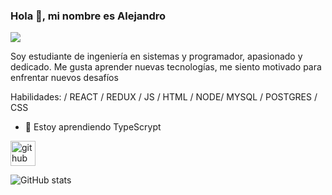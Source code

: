 ### Hola 👋, mi nombre es Alejandro
![](https://media.tenor.com/z4_HKSF6Nx8AAAAC/typing-jim-carrey.gif)

Soy estudiante de ingeniería en sistemas y programador, apasionado y dedicado. Me gusta aprender nuevas tecnologías, me siento motivado para enfrentar nuevos desafíos 

Habilidades:  / REACT / REDUX / JS / HTML / NODE/ MYSQL / POSTGRES / CSS

- 🌱 Estoy aprendiendo TypeScrypt 


[<img src='https://cdn.jsdelivr.net/npm/simple-icons@3.0.1/icons/github.svg' alt='github' height='40'>](https://github.com/aleev97)  

![GitHub stats](https://github-readme-stats.vercel.app/api?username=aleev97&show_icons=true)  

